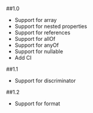 ##1.0
- Support for array
- Support for nested properties
- Support for references
- Support for allOf
- Support for anyOf
- Support for nullable
- Add CI

##1.1
- Support for discriminator

##1.2
- Support for format
